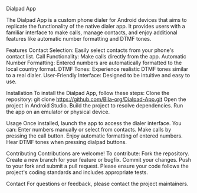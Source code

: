 Dialpad App

The Dialpad App is a custom phone dialer for Android devices that aims to replicate the 
functionality of the native dialer app. It provides users with a familiar interface to make calls, 
manage contacts, and enjoy additional features like automatic number formatting and DTMF tones.


Features
Contact Selection: Easily select contacts from your phone's contact list. 
Call Functionality: Make calls directly from the app. 
Automatic Number Formatting: Entered numbers are automatically formatted to the local country 
format. 
DTMF Tones: Experience realistic DTMF tones similar to a real dialer. 
User-Friendly Interface: Designed to be intuitive and easy to use.


Installation
To install the Dialpad App, follow these steps:
Clone the repository: git clone https://github.com/Bila-org/Dialpad-App.git
Open the project in Android Studio. 
Build the project to resolve dependencies. 
Run the app on an emulator or physical device.


Usage
Once installed, launch the app to access the dialer interface. You can:
Enter numbers manually or select from contacts. 
Make calls by pressing the call button. 
Enjoy automatic formatting of entered numbers. 
Hear DTMF tones when pressing dialpad buttons.


Contributing
Contributions are welcome! To contribute:
Fork the repository. 
Create a new branch for your feature or bugfix. 
Commit your changes. 
Push to your fork and submit a pull request. 
Please ensure your code follows the project's coding standards and includes appropriate tests.

Contact
For questions or feedback, please contact the project maintainers.